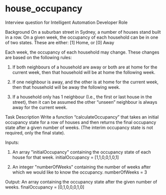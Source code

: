 # house_occupancy

Interview question for Intelligent Automation Developer Role


Background
On a suburban street in Sydney, a number of houses stand built in a row.
On a given week, the occupancy of each household can be in one of two states. These are either: [1] Home, or [0] Away

Each week, the occupancy of each household may change. These changes are based on the following rules:

1. If both neighbours of a household are away or both are at home for the current week, then that household
will be at home the following week.

2. If one neighbour is away, and the other is at home for the current week, then that household will be away
the following week.

3. If a household only has 1 neighbour (I.e., the first or last house in the street), then it can be assumed the other
“unseen” neighbour is always away for the current week.

Task Description
Write a function “calculateOccupancy” that takes an initial occupancy state for a row of houses and then returns the
final occupancy state after a given number of weeks. (The interim occupancy state is not required, only the final state).

Inputs:
1. An array "initialOccupancy" containing the occupancy state of each house for that week.
initialOccupancy = [1,1,0,0,1,0,1]

2. An integer "numberOfWeeks" containing the number of weeks after which we would like to know the occupancy.
numberOfWeeks = 3

Output:
An array containing the occupancy state after the given number of weeks.
finalOccupancy = [0,1,0,0,0,1,0]
